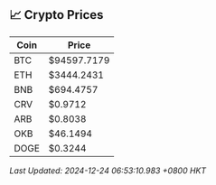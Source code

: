 ## 📈 Crypto Prices

| Coin | Price |
| ---- | ----- |
| BTC | $94597.7179 |
| ETH | $3444.2431 |
| BNB | $694.4757 |
| CRV | $0.9712 |
| ARB | $0.8038 |
| OKB | $46.1494 |
| DOGE | $0.3244 |

_Last Updated: 2024-12-24 06:53:10.983 +0800 HKT_